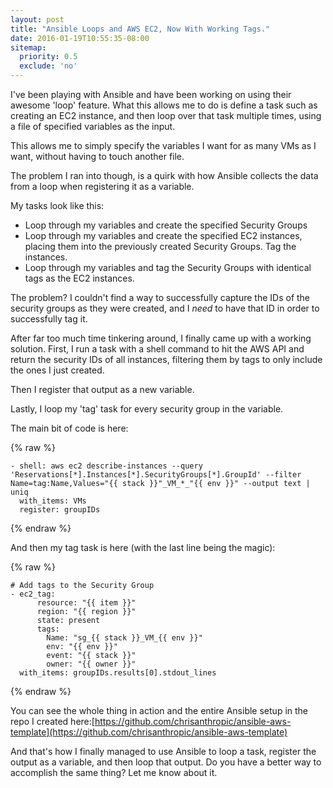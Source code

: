 ```yaml
---
layout: post
title: "Ansible Loops and AWS EC2, Now With Working Tags."
date: 2016-01-19T10:55:35-08:00
sitemap:
  priority: 0.5
  exclude: 'no'
---
```


I've been playing with Ansible and have been working on using their awesome 'loop' feature. What this allows me to do is define a task such as creating an EC2 instance, and then loop over that task multiple times, using a file of specified variables as the input.

This allows me to simply specify the variables I want for as many VMs as I want, without having to touch another file.

The problem I ran into though, is a quirk with how Ansible collects the data from a loop when registering it as a variable.

My tasks look like this:
- Loop through my variables and create the specified Security Groups
- Loop through my variables and create the specified EC2 instances, placing them into the previously created Security Groups. Tag the instances.
- Loop through my variables and tag the Security Groups with identical tags as the EC2 instances.

The problem? I couldn't find a way to successfully capture the IDs of the security groups as they were created, and I *need* to have that ID in order to successfully tag it.

After far too much time tinkering around, I finally came up with a working solution. 
First, I run a task with a shell command to hit the AWS API and return the security IDs of all instances, filtering them by tags to only include the ones I just created.

Then I register that output as a new variable.

Lastly, I loop my 'tag' task for every security group in the variable.

The main bit of code is here:

{% raw %}
```
- shell: aws ec2 describe-instances --query 'Reservations[*].Instances[*].SecurityGroups[*].GroupId' --filter Name=tag:Name,Values="{{ stack }}"_VM_*_"{{ env }}" --output text | uniq
  with_items: VMs
  register: groupIDs
```
{% endraw %}

And then my tag task is here (with the last line being the magic):

{% raw %}
```
# Add tags to the Security Group
- ec2_tag:
      resource: "{{ item }}"
      region: "{{ region }}"
      state: present
      tags:
        Name: "sg_{{ stack }}_VM_{{ env }}"
        env: "{{ env }}"
        event: "{{ stack }}"
        owner: "{{ owner }}"
  with_items: groupIDs.results[0].stdout_lines
```
{% endraw %}

You can see the whole thing in action and the entire Ansible setup in the repo I created here:[https://github.com/chrisanthropic/ansible-aws-template](https://github.com/chrisanthropic/ansible-aws-template)

And that's how I finally managed to use Ansible to loop a task, register the output as a variable, and then loop that output. Do you have a better way to accomplish the same thing? Let me know about it.